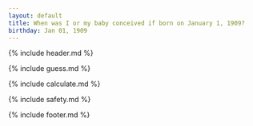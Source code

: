 ```yaml
---
layout: default
title: When was I or my baby conceived if born on January 1, 1909?
birthday: Jan 01, 1909
---
```


{% include header.md %}

{% include guess.md %}

{% include calculate.md %}

{% include safety.md %}

{% include footer.md %}



